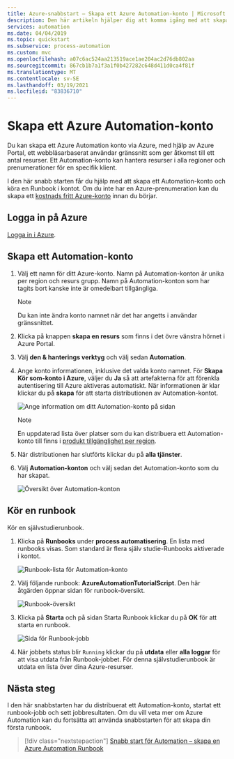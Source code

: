 ```yaml
---
title: Azure-snabbstart – Skapa ett Azure Automation-konto | Microsoft Docs
description: Den här artikeln hjälper dig att komma igång med att skapa ett Azure Automation konto och köra en Runbook.
services: automation
ms.date: 04/04/2019
ms.topic: quickstart
ms.subservice: process-automation
ms.custom: mvc
ms.openlocfilehash: a07c6ac524aa213519ace1ae204ac2d76db802aa
ms.sourcegitcommit: 867cb1b7a1f3a1f0b427282c648d411d0ca4f81f
ms.translationtype: MT
ms.contentlocale: sv-SE
ms.lasthandoff: 03/19/2021
ms.locfileid: "83836710"
---
```

# <a name="create-an-azure-automation-account"></a>Skapa ett Azure Automation-konto

Du kan skapa ett Azure Automation konto via Azure, med hjälp av Azure Portal, ett webbläsarbaserat användar gränssnitt som ger åtkomst till ett antal resurser. Ett Automation-konto kan hantera resurser i alla regioner och prenumerationer för en specifik klient. 

I den här snabb starten får du hjälp med att skapa ett Automation-konto och köra en Runbook i kontot. Om du inte har en Azure-prenumeration kan du skapa ett [kostnads fritt Azure-konto](https://azure.microsoft.com/free/?WT.mc_id=A261C142F) innan du börjar.

## <a name="sign-in-to-azure"></a>Logga in på Azure

[Logga in i Azure](https://portal.azure.com).

## <a name="create-automation-account"></a>Skapa ett Automation-konto

1. Välj ett namn för ditt Azure-konto. Namn på Automation-konton är unika per region och resurs grupp. Namn på Automation-konton som har tagits bort kanske inte är omedelbart tillgängliga.

    > [!NOTE]
    > Du kan inte ändra konto namnet när det har angetts i användar gränssnittet. 

2. Klicka på knappen **skapa en resurs** som finns i det övre vänstra hörnet i Azure Portal.

3. Välj **den & hanterings verktyg** och välj sedan **Automation**.

4. Ange konto informationen, inklusive det valda konto namnet. För **Skapa Kör som-konto i Azure**, väljer du **Ja** så att artefakterna för att förenkla autentisering till Azure aktiveras automatiskt. När informationen är klar klickar du på **skapa** för att starta distributionen av Automation-kontot.

    ![Ange information om ditt Automation-konto på sidan](./media/automation-quickstart-create-account/create-automation-account-portal-blade.png)  

    > [!NOTE]
    > En uppdaterad lista över platser som du kan distribuera ett Automation-konto till finns i [produkt tillgänglighet per region](https://azure.microsoft.com/global-infrastructure/services/?products=automation&regions=all).

5. När distributionen har slutförts klickar du på **alla tjänster**.

6. Välj **Automation-konton** och välj sedan det Automation-konto som du har skapat.

    ![Översikt över Automation-konton](./media/automation-quickstart-create-account/automation-account-overview.png)

## <a name="run-a-runbook"></a>Kör en runbook

Kör en självstudierunbook.

1. Klicka på **Runbooks** under **process automatisering**. En lista med runbooks visas. Som standard är flera själv studie-Runbooks aktiverade i kontot.

    ![Runbook-lista för Automation-konto](./media/automation-quickstart-create-account/automation-runbooks-overview.png)

1. Välj följande runbook: **AzureAutomationTutorialScript**. Den här åtgärden öppnar sidan för runbook-översikt.

    ![Runbook-översikt](./media/automation-quickstart-create-account/automation-tutorial-script-runbook-overview.png)

1. Klicka på **Starta** och på sidan Starta Runbook klickar du på **OK** för att starta en runbook.

    ![Sida för Runbook-jobb](./media/automation-quickstart-create-account/automation-tutorial-script-job.png)

1. När jobbets status blir `Running` klickar du på **utdata** eller **alla loggar** för att visa utdata från Runbook-jobbet. För denna självstudierunbook är utdata en lista över dina Azure-resurser.

## <a name="next-steps"></a>Nästa steg

I den här snabbstarten har du distribuerat ett Automation-konto, startat ett runbook-jobb och sett jobbresultaten. Om du vill veta mer om Azure Automation kan du fortsätta att använda snabbstarten för att skapa din första runbook.

> [!div class="nextstepaction"]
> [Snabb start för Automation – skapa en Azure Automation Runbook](./automation-quickstart-create-runbook.md)

